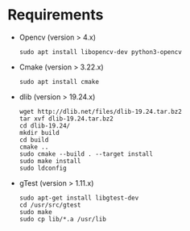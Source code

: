 # Requirements
- Opencv (version > 4.x)
    ```
    sudo apt install libopencv-dev python3-opencv
    ```
- Cmake (version > 3.22.x)
    ```
    sudo apt install cmake
    ```
- dlib (version > 19.24.x)
    ```
    wget http://dlib.net/files/dlib-19.24.tar.bz2
    tar xvf dlib-19.24.tar.bz2
    cd dlib-19.24/
    mkdir build
    cd build
    cmake ..
    sudo cmake --build . --target install
    sudo make install
    sudo ldconfig
    ```
- gTest (version > 1.11.x)
    ```
    sudo apt-get install libgtest-dev
    cd /usr/src/gtest
    sudo make
    sudo cp lib/*.a /usr/lib
    ```
